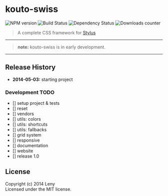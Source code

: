 # kouto-swiss

![NPM version](http://img.shields.io/npm/v/kouto-swiss.svg) ![Build Status](http://img.shields.io/travis/leny/kouto-swiss.svg) ![Dependency Status](https://david-dm.org/leny/kouto-swiss.svg) ![Downloads counter](http://img.shields.io/npm/dm/kouto-swiss.svg)

> A complete CSS framework for [Stylus](http://learnboost.github.io/stylus/)

* * *

> **note:** kouto-swiss is in early development.

* * *

## Release History

- **2014-05-03:** starting project

### Development TODO

- [] setup project & tests
- [] reset
- [] vendors
- [] utils: colors
- [] utils: shortcuts
- [] utils: fallbacks
- [] grid system
- [] responsive
- [] documentation
- [] website
- [] release 1.0

## License
Copyright (c) 2014 Leny  
Licensed under the MIT license.

